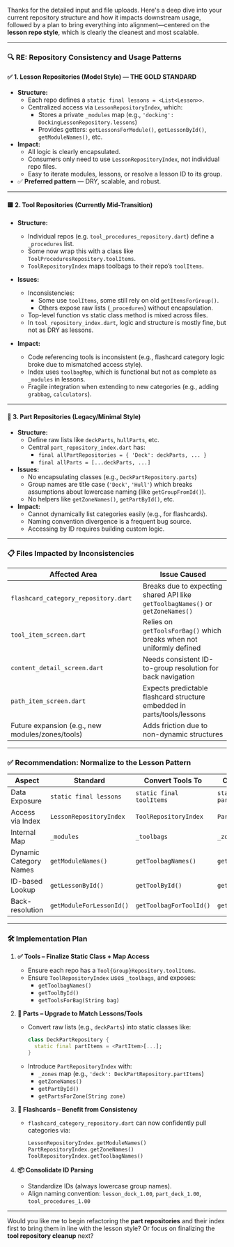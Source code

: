 Thanks for the detailed input and file uploads. Here's a deep dive into your current repository structure and how it impacts downstream usage, followed by a plan to bring everything into alignment—centered on the **lesson repo style**, which is clearly the cleanest and most scalable.

---

### 🔍 RE: Repository Consistency and Usage Patterns

#### ✅ 1. **Lesson Repositories (Model Style) — THE GOLD STANDARD**
- **Structure:**
  - Each repo defines a `static final lessons = <List<Lesson>>`.
  - Centralized access via `LessonRepositoryIndex`, which:
    - Stores a private `_modules` map (e.g., `'docking': DockingLessonRepository.lessons`)
    - Provides getters: `getLessonsForModule()`, `getLessonById()`, `getModuleNames()`, etc.
- **Impact:**
  - All logic is clearly encapsulated.
  - Consumers only need to use `LessonRepositoryIndex`, not individual repo files.
  - Easy to iterate modules, lessons, or resolve a lesson ID to its group.
- ✅ **Preferred pattern** — DRY, scalable, and robust.

---

#### 🟨 2. **Tool Repositories (Currently Mid-Transition)**
- **Structure:**
  - Individual repos (e.g. `tool_procedures_repository.dart`) define a `_procedures` list.
  - Some now wrap this with a class like `ToolProceduresRepository.toolItems`.
  - `ToolRepositoryIndex` maps toolbags to their repo’s `toolItems`.
- **Issues:**
  - Inconsistencies:
    - Some use `toolItems`, some still rely on old `getItemsForGroup()`.
    - Others expose raw lists (`_procedures`) without encapsulation.
  - Top-level function vs static class method is mixed across files.
  - In `tool_repository_index.dart`, logic and structure is mostly fine, but not as DRY as lessons.

- **Impact:**
  - Code referencing tools is inconsistent (e.g., flashcard category logic broke due to mismatched access style).
  - Index uses `toolbagMap`, which is functional but not as complete as `_modules` in lessons.
  - Fragile integration when extending to new categories (e.g., adding `grabbag`, `calculators`).

---

#### 🔴 3. **Part Repositories (Legacy/Minimal Style)**
- **Structure:**
  - Define raw lists like `deckParts`, `hullParts`, etc.
  - Central `part_repository_index.dart` has:
    - `final allPartRepositories = { 'Deck': deckParts, ... }`
    - `final allParts = [...deckParts, ...]`
- **Issues:**
  - No encapsulating classes (e.g., `DeckPartRepository.parts`)
  - Group names are title case (`'Deck'`, `'Hull'`) which breaks assumptions about lowercase naming (like `getGroupFromId()`).
  - No helpers like `getZoneNames()`, `getPartById()`, etc.
- **Impact:**
  - Cannot dynamically list categories easily (e.g., for flashcards).
  - Naming convention divergence is a frequent bug source.
  - Accessing by ID requires building custom logic.

---

### 📋 Files Impacted by Inconsistencies

| Affected Area                | Issue Caused                                               |
|-----------------------------|-------------------------------------------------------------|
| `flashcard_category_repository.dart` | Breaks due to expecting shared API like `getToolbagNames()` or `getZoneNames()` |
| `tool_item_screen.dart`     | Relies on `getToolsForBag()` which breaks when not uniformly defined |
| `content_detail_screen.dart`| Needs consistent ID-to-group resolution for back navigation |
| `path_item_screen.dart`     | Expects predictable flashcard structure embedded in parts/tools/lessons |
| Future expansion (e.g., new modules/zones/tools) | Adds friction due to non-dynamic structures |

---

### ✅ Recommendation: Normalize to the Lesson Pattern

| Aspect                     | Standard                    | Convert Tools To           | Convert Parts To            |
|---------------------------|-----------------------------|----------------------------|-----------------------------|
| Data Exposure             | `static final lessons`      | `static final toolItems`   | `static final partItems`   |
| Access via Index          | `LessonRepositoryIndex`     | `ToolRepositoryIndex`      | `PartRepositoryIndex`      |
| Internal Map              | `_modules`                  | `_toolbags`                | `_zones`                   |
| Dynamic Category Names    | `getModuleNames()`          | `getToolbagNames()`        | `getZoneNames()`           |
| ID-based Lookup           | `getLessonById()`           | `getToolById()`            | `getPartById()`            |
| Back-resolution           | `getModuleForLessonId()`    | `getToolbagForToolId()`    | `getZoneForPartId()`       |

---

### 🛠️ Implementation Plan

1. **✅ Tools – Finalize Static Class + Map Access**
   - Ensure each repo has a `Tool{Group}Repository.toolItems`.
   - Ensure `ToolRepositoryIndex` uses `_toolbags`, and exposes:
     - `getToolbagNames()`
     - `getToolById()`
     - `getToolsForBag(String bag)`

2. **🔄 Parts – Upgrade to Match Lessons/Tools**
   - Convert raw lists (e.g., `deckParts`) into static classes like:
     ```dart
     class DeckPartRepository {
       static final partItems = <PartItem>[...];
     }
     ```
   - Introduce `PartRepositoryIndex` with:
     - `_zones` map (e.g., `'deck': DeckPartRepository.partItems`)
     - `getZoneNames()`
     - `getPartById()`
     - `getPartsForZone(String zone)`

3. **🧠 Flashcards – Benefit from Consistency**
   - `flashcard_category_repository.dart` can now confidently pull categories via:
     ```dart
     LessonRepositoryIndex.getModuleNames()
     PartRepositoryIndex.getZoneNames()
     ToolRepositoryIndex.getToolbagNames()
     ```

4. **📦 Consolidate ID Parsing**
   - Standardize IDs (always lowercase group names).
   - Align naming convention: `lesson_dock_1.00`, `part_deck_1.00`, `tool_procedures_1.00`

---

Would you like me to begin refactoring the **part repositories** and their index first to bring them in line with the lesson style? Or focus on finalizing the **tool repository cleanup** next?